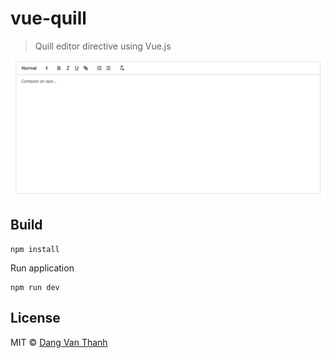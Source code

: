 # vue-quill

> Quill editor directive using Vue.js

![](screenshot.png)

## Build

```
npm install
```

Run application

```
npm run dev
```

## License

MIT © [Dang Van Thanh](http://dangthanh.org)

